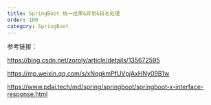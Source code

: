 ```yaml
---
title: SpringBoot 统一结果&异常&日志处理
order: 100
category: SpringBoot
---
```






参考链接：

https://blog.csdn.net/zoroly/article/details/135672595



https://mp.weixin.qq.com/s/xNqqkmPfUVpjAxHNy09B1w



https://www.pdai.tech/md/spring/springboot/springboot-x-interface-response.html



